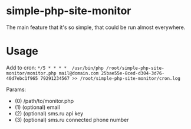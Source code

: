 simple-php-site-monitor
=======================

The main feature that it's so simple, that could be run almost everywhere.

Usage
=======================

Add to cron:
`*/5 * * * *  /usr/bin/php /root/simple-php-site-monitor/monitor.php mail@domain.com 25bae55e-8ced-d304-3d76-40d7ebc1f965 79291234567 >> /root/simple-php-site-monitor/cron.log`

Params:
 - (0) /path/to/monitor.php
 - (1) (optional) email
 - (2) (optional) sms.ru api key
 - (3) (optional) sms.ru connected phone number
